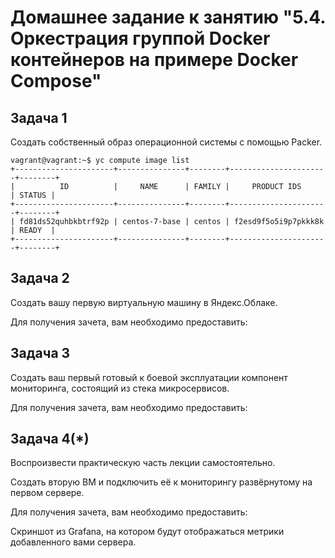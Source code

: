  
# Домашнее задание к занятию "5.4. Оркестрация группой Docker контейнеров на примере Docker Compose"

## Задача 1  
Создать собственный образ операционной системы с помощью Packer.
```
vagrant@vagrant:~$ yc compute image list
+----------------------+---------------+--------+----------------------+--------+
|          ID          |     NAME      | FAMILY |     PRODUCT IDS      | STATUS |
+----------------------+---------------+--------+----------------------+--------+
| fd81ds52quhbkbtrf92p | centos-7-base | centos | f2esd9f5o5i9p7pkkk8k | READY  |
+----------------------+---------------+--------+----------------------+--------+
```


## Задача 2  
Создать вашу первую виртуальную машину в Яндекс.Облаке.

Для получения зачета, вам необходимо предоставить:



## Задача 3  
Создать ваш первый готовый к боевой эксплуатации компонент мониторинга, состоящий из стека микросервисов.

Для получения зачета, вам необходимо предоставить:



## Задача 4(*)  
Воспроизвести практическую часть лекции самостоятельно.  

Создать вторую ВМ и подключить её к мониторингу развёрнутому на первом сервере.

Для получения зачета, вам необходимо предоставить:

Скриншот из Grafana, на котором будут отображаться метрики добавленного вами сервера.

